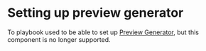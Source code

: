 # Setting up preview generator

To playbook used to be able to set up [Preview Generator](https://github.com/nextcloud/previewgenerator), but this component is no longer supported.
